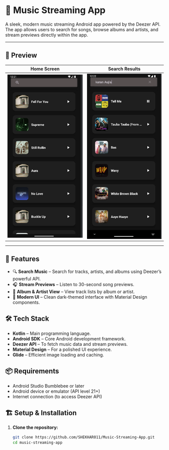 # 🎵 Music Streaming App

A sleek, modern music streaming Android app powered by the Deezer API. The app allows users to search for songs, browse albums and artists, and stream previews directly within the app.


---

## 📸 Preview

| Home Screen | Search Results |
|-------------|----------------|
| ![Home](ScreenShot_20250520122153.png) | ![Search](ScreenShot_20250520122240.png) |

---

## 🚀 Features

- 🔍 **Search Music** – Search for tracks, artists, and albums using Deezer’s powerful API.
- 🎧 **Stream Previews** – Listen to 30-second song previews.
- 📀 **Album & Artist View** – View track lists by album or artist.
- 📱 **Modern UI** – Clean dark-themed interface with Material Design components.


## 🛠️ Tech Stack

- **Kotlin** – Main programming language.
- **Android SDK** – Core Android development framework.
- **Deezer API** – To fetch music data and stream previews.
- **Material Design** – For a polished UI experience.
- **Glide** – Efficient image loading and caching.

## 📦 Requirements

- Android Studio Bumblebee or later
- Android device or emulator (API level 21+)
- Internet connection (to access Deezer API)

## 🏗️ Setup & Installation

1. **Clone the repository:**
   ```bash
   git clone https://github.com/SHEKHAR011/Music-Streaming-App.git
   cd music-streaming-app
